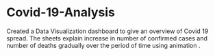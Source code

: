# Covid-19-Analysis
Created a Data Visualization dashboard to give an overview of Covid 19 spread. The sheets explain increase in number of confirmed cases and number of deaths gradually over the period of time using animation .
